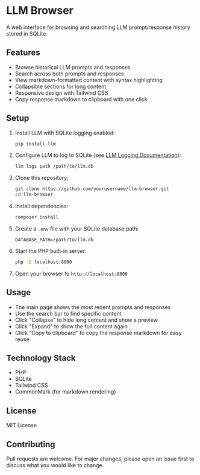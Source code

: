 # LLM Browser

A web interface for browsing and searching LLM prompt/response history stored in SQLite.

## Features

- Browse historical LLM prompts and responses
- Search across both prompts and responses
- View markdown-formatted content with syntax highlighting
- Collapsible sections for long content
- Responsive design with Tailwind CSS
- Copy response markdown to clipboard with one click

## Setup

1. Install LLM with SQLite logging enabled:

   ```bash
   pip install llm
   ```

2. Configure LLM to log to SQLite (see [LLM Logging Documentation](https://llm.datasette.io/en/stable/logging.html)):

   ```bash
   llm logs path /path/to/llm.db
   ```

3. Clone this repository:

   ```bash
   git clone https://github.com/yourusername/llm-browser.git
   cd llm-browser
   ```

4. Install dependencies:

   ```bash
   composer install
   ```

5. Create a `.env` file with your SQLite database path:

   ```env
   DATABASE_PATH=/path/to/llm.db
   ```

6. Start the PHP built-in server:

   ```bash
   php -S localhost:8000
   ```

7. Open your browser to `http://localhost:8000`

## Usage

- The main page shows the most recent prompts and responses
- Use the search bar to find specific content
- Click "Collapse" to hide long content and show a preview
- Click "Expand" to show the full content again
- Click "Copy to clipboard" to copy the response markdown for easy reuse

## Technology Stack

- PHP
- SQLite
- Tailwind CSS
- CommonMark (for markdown rendering)

## License

MIT License

## Contributing

Pull requests are welcome. For major changes, please open an issue first to discuss what you would like to change.
